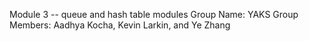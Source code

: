 Module 3 -- queue and hash table modules
Group Name: YAKS
Group Members: Aadhya Kocha, Kevin Larkin, and Ye Zhang
